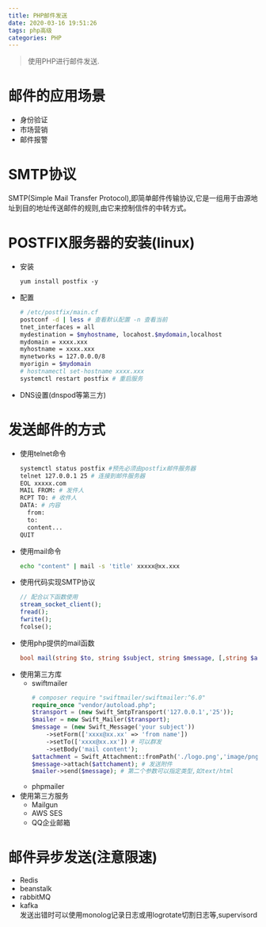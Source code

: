 ```yaml
---
title: PHP邮件发送
date: 2020-03-16 19:51:26
tags: php高级
categories: PHP
---
```

>使用PHP进行邮件发送.

<!--more-->
# 邮件的应用场景
- 身份验证
- 市场营销
- 邮件报警

# SMTP协议
SMTP(Simple Mail Transfer Protocol),即简单邮件传输协议,它是一组用于由源地址到目的地址传送邮件的规则,由它来控制信件的中转方式。

# POSTFIX服务器的安装(linux)
- 安装
    ```linux
    yum install postfix -y
    ```
- 配置
  ```bash
  # /etc/postfix/main.cf
  postconf -d | less # 查看默认配置 -n 查看当前
  tnet_interfaces = all
  mydestination = $myhostname, locahost.$mydomain,localhost
  mydomain = xxxx.xxx
  myhostname = xxxx.xxx
  mynetworks = 127.0.0.0/8
  myorigin = $mydomain
  # hostnamectl set-hostname xxxx.xxx
  systemctl restart postfix # 重启服务
  ```
- DNS设置(dnspod等第三方) 

# 发送邮件的方式
- 使用telnet命令
  ```bash
  systemctl status postfix #预先必须由postfix邮件服务器
  telnet 127.0.0.1 25 # 连接到邮件服务器
  EOL xxxxx.com
  MAIL FROM: # 发件人 
  RCPT TO: # 收件人
  DATA: # 内容
    from:
    to: 
    content...
  QUIT
  ```
- 使用mail命令
  ```bash
  echo "content" | mail -s 'title' xxxxx@xx.xxx
  ```
- 使用代码实现SMTP协议
  ```php
  // 配合以下函数使用
  stream_socket_client();
  fread();
  fwrite();
  fcolse();
  ```
- 使用php提供的mail函数
  ```php
  bool mail(string $to, string $subject, string $message, [,string $addtional_headers [,string $addtional_params]]); # 依赖postfix
  ```
- 使用第三方库
  * swiftmailer
    ```php
    # composer require "swiftmailer/swiftmailer:^6.0"
    require_once "vendor/autoload.php";
    $transport = (new Swift_SmtpTransport('127.0.0.1','25'));
    $mailer = new Swift_Mailer($transport);
    $message = (new Swift_Message('your subject'))
        ->setForm(['xxxx@xx.xx' => 'from name'])
        ->setTo(['xxxx@xx.xx']) # 可以群发
        ->setBody('mail content');
    $attachment = Swift_Attachment::fromPath('./logo.png','image/png'); # 可以由多种MIME类型
    $message->attach($attchament); # 发送附件 
    $mailer->send($message); # 第二个参数可以指定类型,如text/html
    ```
  * phpmailer
- 使用第三方服务
  * Mailgun
  * AWS SES
  * QQ企业邮箱

# 邮件异步发送(注意限速)
- Redis
- beanstalk
- rabbitMQ
- kafka  
  发送出错时可以使用monolog记录日志或用logrotate切割日志等,supervisord